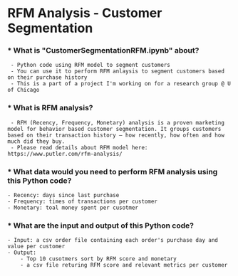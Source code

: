 # RFM Analysis - Customer Segmentation
### * What is "CustomerSegmentationRFM.ipynb" about?
	 - Python code using RFM model to segment customers
	 - You can use it to perform RFM anlaysis to segment customers based on their purchase history
     - This is a part of a project I'm working on for a research group @ U of Chicago 
### * What is RFM analysis?
     - RFM (Recency, Frequency, Monetary) analysis is a proven marketing model for behavior based customer segmentation. It groups customers based on their transaction history – how recently, how often and how much did they buy.
     - Please read details about RFM model here: https://www.putler.com/rfm-analysis/
### * What data would you need to perform RFM analysis using this Python code?
	- Recency: days since last purchase
	- Frequency: times of transactions per customer
	- Monetary: toal money spent per cusotmer 
### * What are the input and output of this Python code?	
	- Input: a csv order file containing each order's purchase day and value per customer
	- Output: 
		- Top 10 cusotmers sort by RFM score and monetary
		- a csv file returing RFM score and relevant metrics per customer
    
